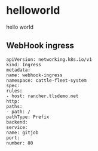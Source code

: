 # helloworld
hello world


## WebHook ingress
```
apiVersion: networking.k8s.io/v1
kind: Ingress
metadata:
name: webhook-ingress
namespace: cattle-fleet-system
spec:
rules:
- host: rancher.tlsdemo.net
http:
paths:
- path: /
pathType: Prefix
backend:
service:
name: gitjob
port:
number: 80
```